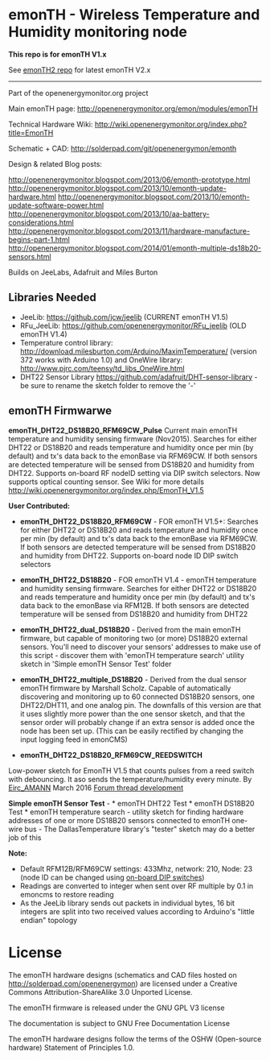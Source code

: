 # emonTH - Wireless Temperature and Humidity monitoring node

**This repo is for emonTH V1.x**

See [emonTH2 repo](github.com/openenergymonitor/emonth2) for latest emonTH V2.x


***

Part of the openenergymonitor.org project

Main emonTH page: http://openenergymonitor.org/emon/modules/emonTH

Technical Hardware Wiki: http://wiki.openenergymonitor.org/index.php?title=EmonTH

Schematic + CAD: http://solderpad.com/git/openenergymon/emonth

Design & related Blog posts:

http://openenergymonitor.blogspot.com/2013/06/emonth-prototype.html
http://openenergymonitor.blogspot.com/2013/10/emonth-update-hardware.html
http://openenergymonitor.blogspot.com/2013/10/emonth-update-software-power.html
http://openenergymonitor.blogspot.com/2013/10/aa-battery-considerations.html
http://openenergymonitor.blogspot.com/2013/11/hardware-manufacture-begins-part-1.html
http://openenergymonitor.blogspot.com/2014/01/emonth-multiple-ds18b20-sensors.html

Builds on JeeLabs, Adafruit and Miles Burton

## Libraries Needed
* JeeLib: https://github.com/jcw/jeelib (CURRENT emonTH V1.5)
* RFu_JeeLib: https://github.com/openenergymonitor/RFu_jeelib (OLD emonTH V1.4)
* Temperature control library: http://download.milesburton.com/Arduino/MaximTemperature/ (version 372 works with Arduino 1.0) and OneWire library: http://www.pjrc.com/teensy/td_libs_OneWire.html
* DHT22 Sensor Library  https://github.com/adafruit/DHT-sensor-library - be sure to rename the sketch folder to remove the '-'


## emonTH Firmwarwe

**emonTH_DHT22_DS18B20_RFM69CW_Pulse**  Current main emonTH temperature and humidity sensing firmware (Nov2015). Searches for either DHT22 or DS18B20 and reads temperature and humidity once per min (by default) and tx's data back to the emonBase via RFM69CW. If both sensors are detected temperature will be sensed from DS18B20 and humidity from DHT22. Supports on-board RF nodeID setting via DIP switch selectors. Now supports optical counting sensor. See Wiki for more details http://wiki.openenergymonitor.org/index.php/EmonTH_V1.5

**User Contributed:**

* **emonTH_DHT22_DS18B20_RFM69CW** - FOR emonTH V1.5+: Searches for either DHT22 or DS18B20 and reads temperature and humidity once per min (by default) and tx's data back to the emonBase via RFM69CW. If both sensors are detected temperature will be sensed from DS18B20 and humidity from DHT22. Supports on-board node ID DIP switch selectors

* **emonTH_DHT22_DS18B20** - FOR emonTH V1.4 - emonTH temperature and humidity sensing firmware. Searches for either DHT22 or DS18B20 and reads temperature and humidity once per min (by default) and tx's data back to the emonBase via RFM12B. If both sensors are detected temperature will be sensed from DS18B20 and humidity from DHT22

* **emonTH_DHT22_dual_DS18B20** - Derived from the main emonTH firmware, but capable of monitoring two (or more) DS18B20 external sensors. You'll need to discover your sensors' addresses to make use of this script - discover them with 'emonTH temperature search' utility sketch in 'Simple emonTH Sensor Test' folder

* **emonTH_DHT22_multiple_DS18B20** - Derived from the dual sensor emonTH firmware by Marshall Scholz. Capable of automatically discovering and monitoring up to 60 connected DS18B20 sensors, one DHT22/DHT11, and one analog pin. The downfalls of this version are that it uses slightly more power than the one sensor sketch, and that the sensor order will probably change if an extra sensor is added once the node has been set up. (This can be easily rectified by changing the input logging feed in emonCMS)

* **emonTH_DHT22_DS18B20_RFM69CW_REEDSWITCH**

Low-power sketch for EmonTH V1.5 that counts pulses from a reed switch with debouncing. It aso sends the temperature/humidity every minute. By [Eirc_AMANN](https://openenergymonitor.org/emon/user/5027) March 2016
[Forum thread development](https://openenergymonitor.org/emon/node/12165)

**Simple emonTH Sensor Test** -
	* emonTH DHT22 Test
	* emonTH DS18B20 Test
	* emonTH temperature search - utility sketch for finding hardware addresses of one or more DS18B20 sensors connected to emonTH one-wire bus - The DallasTemperature library's "tester" sketch may do a better job of this


**Note:**
* Default RFM12B/RFM69CW settings: 433Mhz, network: 210, Node: 23 (node ID can be changed using [on-board DIP switches](https://wiki.openenergymonitor.org/index.php/EmonTH_V1.5#DIP_Switch_node_ID))
* Readings are converted to integer when sent over RF multiple by 0.1 in emoncms to restore reading
* As the JeeLib library sends out packets in individual bytes, 16 bit integers are split into two received values according to Arduino's "little endian" topology

# License
The emonTH hardware designs (schematics and CAD files hosted on http://solderpad.com/openenergymon) are licensed under a Creative Commons Attribution-ShareAlike 3.0 Unported License.

The emonTH firmware is released under the GNU GPL V3 license

The documentation is subject to GNU Free Documentation License

The emonTH hardware designs follow the terms of the OSHW (Open-source hardware) Statement of Principles 1.0.






 
